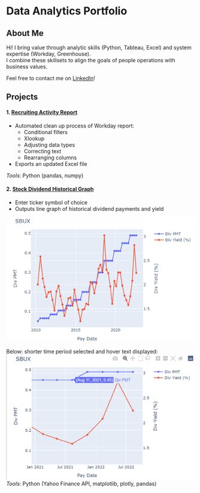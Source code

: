 # Data Analytics Portfolio  
  
## About Me  
Hi! I bring value through analytic skills (Python, Tableau, Excel) and system expertise (Workday, Greenhouse).  
I combine these skillsets to align the goals of people operations with business values.  
  
Feel free to contact me on [LinkedIn](https://www.linkedin.com/in/leoykim/)!  

## Projects
#### 1. [Recruiting Activity Report](https://github.com/leoykim/TA-Jobs-Summary-Workday-Cleanup)  
* Automated clean up process of Workday report:
  * Conditional filters
  * Xlookup
  * Adjusting data types
  * Correcting text
  * Rearranging columns
* Exports an updated Excel file
  
*Tools*: Python (pandas, numpy)  

   
#### 2. [Stock Dividend Historical Graph](https://github.com/leoykim/yahoo-finance-dividend-analysis)   
* Enter ticker symbol of choice
* Outputs line graph of historical dividend payments and yield 

![graph](graph-dividend-.png)
  
  
Below: shorter time period selected and hover text displayed:  
![graph](graph-dividend-zoom-and-hover.png)  
*Tools*: Python (Yahoo Finance API, matplotlib, plotly, pandas)
